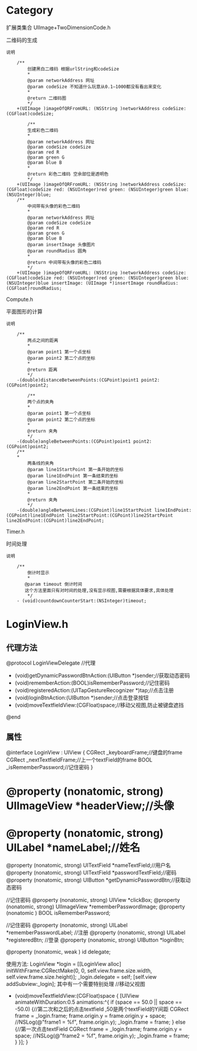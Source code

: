 # Category


扩展类集合
UIImage+TwoDimensionCode.h

二维码的生成

    说明

        /**
            创建黑白二维码 根据urlString和codeSize
            *
            @param networkAddress 网址
            @param codeSize 不知道什么玩意从0.1—1000都没有看出来变化
            *
            @return 二维码图
            */
        +(UIImage )imageOfQRFromURL: (NSString )networkAddress codeSize: (CGFloat)codeSize;

            /**
            生成彩色二维码
            *
            @param networkAddress 网址
            @param codeSize codeSize
            @param red R
            @param green G
            @param blue B
            *
            @return 彩色二维码 空余部位是透明色
            */
        +(UIImage )imageOfQRFromURL: (NSString )networkAddress codeSize: (CGFloat)codeSize red: (NSUInteger)red green: (NSUInteger)green blue: (NSUInteger)blue;
        /**
            中间带有头像的彩色二维码
            *
            @param networkAddress 网址
            @param codeSize codeSize
            @param red R
            @param green G
            @param blue B
            @param insertImage 头像图片
            @param roundRadius 圆角
            *
            @return 中间带有头像的彩色二维码
            */
        +(UIImage )imageOfQRFromURL: (NSString )networkAddress codeSize: (CGFloat)codeSize red: (NSUInteger)red green: (NSUInteger)green blue: (NSUInteger)blue insertImage: (UIImage *)insertImage roundRadius: (CGFloat)roundRadius;

Compute.h

平面图形的计算

    说明

        /**
            两点之间的距离
            *
            @param point1 第一个点坐标
            @param point2 第二个点的坐标
            *
            @return 距离
            */
        -(double)distanceBetweenPoints:(CGPoint)point1 point2:(CGPoint)point2;

            /**
            两个点的夹角
            *
            @param point1 第一个点坐标
            @param point2 第二个点的坐标
            *
            @return 夹角
            */
        -(double)angleBetweenPoints:(CGPoint)point1 point2:(CGPoint)point2;
        /**
        *
            两条线的夹角
            @param line1StartPoint 第一条开始的坐标
            @param line1EndPoint 第一条结束的坐标
            @param line2StartPoint 第二条开始的坐标
            @param line2EndPoint 第一条结束的坐标
            *
            @return 夹角
            */
        -(double)angleBetweenLines:(CGPoint)line1StartPoint line1EndPoint:(CGPoint)line1EndPoint line2StartPoint:(CGPoint)line2StartPoint line2EndPoint:(CGPoint)line2EndPoint;


Timer.h

时间处理

    说明

        /**
            倒计时显示
            *
           @param timeout 倒计时间
           这个方法里面只有对时间的处理,没有显示视图,需要根据具体要求,具体处理
            */
        - (void)countdownCounterStart:(NSInteger)timeout;


LoginView.h
=============

代理方法
----------
@protocol LoginViewDelegate <NSObject>//代理

- (void)getDynamicPasswordBtnAction:(UIButton *)sender;//获取动态密码
- (void)rememberAction:(BOOL)isRememberPassword;//记住密码
- (void)registeredAction:(UITapGestureRecognizer *)tap;//点击注册
- (void)loginBtnAction:(UIButton *)sender;//点击登录按钮
- (void)moveTextfieldView:(CGFloat)space;//移动父视图,防止被键盘遮挡

@end

属性
-----
@interface LoginView : UIView <UITextFieldDelegate> {
    CGRect _keyboardFrame;//键盘的frame
    CGRect _nextTextfieldFrame;//上一个textField的frame
    BOOL   _isRememberPassword;//记住密码
}

# @property (nonatomic, strong) UIImageView       *headerView;//头像
# @property (nonatomic, strong) UILabel           *nameLabel;//姓名
@property (nonatomic, strong) UITextField       *nameTextField;//用户名
@property (nonatomic, strong) UITextField       *passwordTextField;//密码
@property (nonatomic, strong) UIButton          *getDynamicPasswordBtn;//获取动态密码

//记住密码
@property (nonatomic, strong) UIView            *clickBox;
@property (nonatomic, strong) UIImageView       *rememberPasswordImage;
@property (nonatomic        ) BOOL              isRememberPassword;

//记住密码
@property (nonatomic, strong) UILabel           *rememberPasswordLabel;
//注册
@property (nonatomic, strong) UILabel           *registeredBtn;
//登录
@property (nonatomic, strong) UIButton          *loginBtn;

@property (nonatomic, weak  ) id<LoginViewDelegate> delegate;

使用方法:
LoginView *login = [[LoginView alloc] initWithFrame:CGRectMake(0, 0, self.view.frame.size.width, self.view.frame.size.height)];
    _login.delegate = self;
    [self.view addSubview:_login];
    其中有一个需要特别处理
    //移动父视图
- (void)moveTextfieldView:(CGFloat)space {
    [UIView animateWithDuration:0.5 animations:^{
        if (space == 50.0 || space == -50.0) {//第二次和之后的点击textfield ,50是两个textField的Y间距
            CGRect frame = _login.frame;
            frame.origin.y = frame.origin.y + space;
            //NSLog(@"frame1 = %f", frame.origin.y);
            _login.frame = frame;
        } else {//第一次点击textField
            CGRect frame = _login.frame;
            frame.origin.y = space;
            //NSLog(@"frame2 = %f", frame.origin.y);
            _login.frame = frame;
        }
    }];
}
